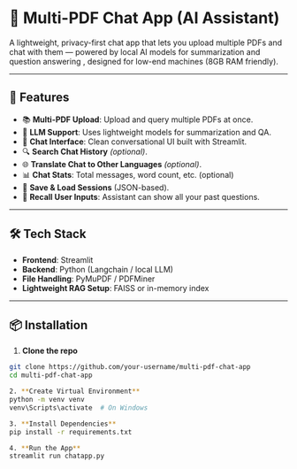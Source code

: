 # 🤖 Multi-PDF Chat App (AI Assistant)

A lightweight, privacy-first chat app that lets you upload multiple PDFs and chat with them — powered by local AI models for summarization and question answering , designed for low-end machines (8GB RAM friendly).

---

## 🚀 Features

- 📚 **Multi-PDF Upload**: Upload and query multiple PDFs at once.
- 🧠 **LLM Support**: Uses lightweight models for summarization and QA.
- 💬 **Chat Interface**: Clean conversational UI built with Streamlit.
- 🔍 **Search Chat History** *(optional)*.
- 🌐 **Translate Chat to Other Languages** *(optional)*.
- 📊 **Chat Stats**: Total messages, word count, etc. (optional)
- 💾 **Save & Load Sessions** (JSON-based).
- 🧠 **Recall User Inputs**: Assistant can show all your past questions.

---

## 🛠️ Tech Stack

- **Frontend**: Streamlit
- **Backend**: Python (Langchain / local LLM)
- **File Handling**: PyMuPDF / PDFMiner
- **Lightweight RAG Setup**: FAISS or in-memory index

---

## 📦 Installation

1. **Clone the repo**

```bash
git clone https://github.com/your-username/multi-pdf-chat-app
cd multi-pdf-chat-app

2. **Create Virtual Environment**
python -m venv venv
venv\Scripts\activate  # On Windows

3. **Install Dependencies**
pip install -r requirements.txt

4. **Run the App**
streamlit run chatapp.py

